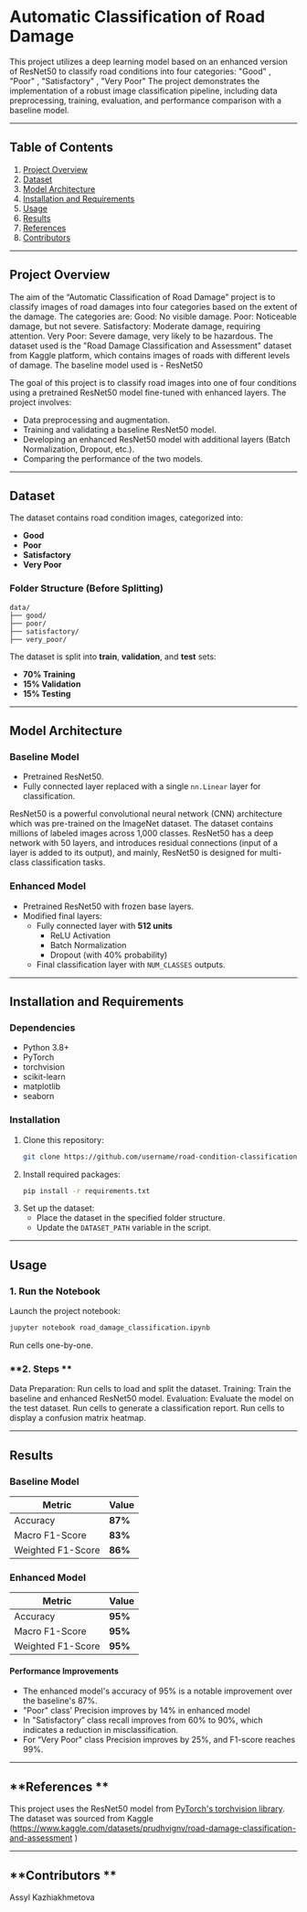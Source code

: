 # Automatic Classification of Road Damage

This project utilizes a deep learning model based on an enhanced version of ResNet50 to classify road conditions into four categories:
 "Good" , "Poor" , "Satisfactory" , "Very Poor" 
 The project demonstrates the implementation of a robust image classification pipeline, including data preprocessing, training, evaluation, and performance comparison with a baseline model.

---

## **Table of Contents**
1. [Project Overview](#project-overview)
2. [Dataset](#dataset)
3. [Model Architecture](#model-architecture)
4. [Installation and Requirements](#installation-and-requirements)
5. [Usage](#usage)
6. [Results](#results)
7. [References](#references)
8. [Contributors](#Contributors)

---

## **Project Overview**
The aim of the “Automatic Classification of Road Damage” project is to classify images of road damages into four categories based on the extent of the damage. The categories are:
Good: No visible damage.
Poor: Noticeable damage, but not severe.
Satisfactory: Moderate damage, requiring attention.
Very Poor: Severe damage, very likely to be hazardous.
The dataset used is the "Road Damage Classification and Assessment" dataset from Kaggle platform, which contains images of roads with different levels of damage. The baseline model used is - ResNet50

The goal of this project is to classify road images into one of four conditions using a pretrained ResNet50 model fine-tuned with enhanced layers. The project involves:
- Data preprocessing and augmentation.
- Training and validating a baseline ResNet50 model.
- Developing an enhanced ResNet50 model with additional layers (Batch Normalization, Dropout, etc.).
- Comparing the performance of the two models.

---

## **Dataset**
The dataset contains road condition images, categorized into:
- **Good**
- **Poor**
- **Satisfactory**
- **Very Poor**

### **Folder Structure** (Before Splitting)
```
data/
├── good/
├── poor/
├── satisfactory/
├── very_poor/
```

The dataset is split into **train**, **validation**, and **test** sets:
- **70% Training**
- **15% Validation**
- **15% Testing**

---

## **Model Architecture**
### **Baseline Model**
- Pretrained ResNet50. 
- Fully connected layer replaced with a single `nn.Linear` layer for classification.

ResNet50 is a powerful convolutional neural network (CNN) architecture which was  pre-trained on the ImageNet dataset. The dataset contains millions of labeled images across 1,000 classes. ResNet50 has a deep network with 50 layers, and introduces residual connections (input of a layer is added to its output), and mainly, ResNet50 is designed for multi-class classification tasks.

### **Enhanced Model**
- Pretrained ResNet50 with frozen base layers.
- Modified final layers:
  - Fully connected layer with **512 units**
    - ReLU Activation
    - Batch Normalization
    - Dropout (with 40% probability)
  - Final classification layer with `NUM_CLASSES` outputs.

---

## **Installation and Requirements**

### **Dependencies**
- Python 3.8+ 
- PyTorch
- torchvision
- scikit-learn
- matplotlib
- seaborn

### **Installation**
1. Clone this repository:
   ```bash
   git clone https://github.com/username/road-condition-classification.git
   ```
2. Install required packages:
   ```bash
   pip install -r requirements.txt
   ```
3. Set up the dataset:
   - Place the dataset in the specified folder structure.
   - Update the `DATASET_PATH` variable in the script.

---

## **Usage**


### **1.  Run the Notebook**
Launch the project notebook:
```bash
jupyter notebook road_damage_classification.ipynb
```
Run cells one-by-one. 

### **2. Steps **
Data Preparation: Run cells to load and split the dataset.
Training: Train the baseline and enhanced ResNet50 model.
Evaluation: Evaluate the model on the test dataset.
Run cells to generate a classification report.
Run cells to display a confusion matrix heatmap.

---

## **Results**

### **Baseline Model**
| Metric         | Value      |
|----------------|------------|
| Accuracy       | **87%**    |
| Macro F1-Score | **83%**    |
| Weighted F1-Score | **86%** |

### **Enhanced Model**
| Metric         | Value      |
|----------------|------------|
| Accuracy       | **95%**    |
| Macro F1-Score | **95%**    |
| Weighted F1-Score | **95%** |

#### **Performance Improvements**
- The enhanced model's accuracy of 95% is a notable improvement over the baseline's 87%.
- "Poor" class’ Precision improves by 14% in  enhanced model
- In "Satisfactory” class recall improves from 60% to 90%, which indicates a reduction in misclassification.
- For “Very Poor" class Precision improves by 25%, and F1-score reaches 99%.


---

## **References **
This project uses the ResNet50 model from [PyTorch's torchvision library](https://pytorch.org/vision/stable/models.html). The dataset was sourced from Kaggle (https://www.kaggle.com/datasets/prudhvignv/road-damage-classification-and-assessment )

---
## **Contributors **
Assyl Kazhiakhmetova